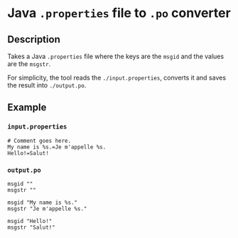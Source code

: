 # Java `.properties` file to `.po` converter
## Description

Takes a Java `.properties` file where the keys are the `msgid` and the values are the `msgstr`.

For simplicity, the tool reads the `./input.properties`, converts it and saves the result into `./output.po`.

## Example

### `input.properties`
```properties
# Comment goes here.
My name is %s.=Je m'appelle %s.
Hello!=Salut!
```


### `output.po`
```pot
msgid ""
msgstr ""

msgid "My name is %s."
msgstr "Je m'appelle %s."

msgid "Hello!"
msgstr "Salut!"
```